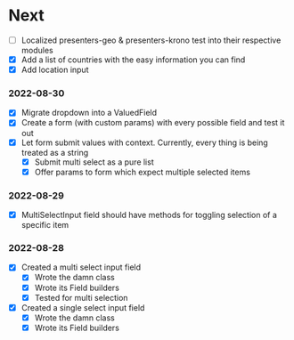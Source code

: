 # Next

- [ ] Localized presenters-geo & presenters-krono test into their respective modules
- [x] Add a list of countries with the easy information you can find
- [x] Add location input

### 2022-08-30

- [x] Migrate dropdown into a ValuedField
- [x] Create a form (with custom params) with every possible field and test it out
- [x] Let form submit values with context. Currently, every thing is being treated as a string
    - [x] Submit multi select as a pure list
    - [x] Offer params to form which expect multiple selected items

### 2022-08-29

- [x] MultiSelectInput field should have methods for toggling selection of a specific item

### 2022-08-28

- [x] Created a multi select input field
    - [x] Wrote the damn class
    - [x] Wrote its Field builders
    - [x] Tested for multi selection
- [x] Created a single select input field
    - [x] Wrote the damn class
    - [x] Wrote its Field builders